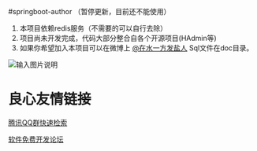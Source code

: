#springboot-author （暂停更新，目前还不能使用）

1. 本项目依赖redis服务（不需要的可以自行去除）
2. 项目尚未开发完成，代码大部分整合自各个开源项目(HAdmin等)
3. 如果你希望加入本项目可以在微博上 [@在水一方发盐人](http://weibo.com/lostbottle)
Sql文件在doc目录。

![输入图片说明](https://git.oschina.net/uploads/images/2017/0725/123239_4794ffad_330467.jpeg "demo.jpg")

 # 良心友情链接

[腾讯QQ群快速检索](http://u.720life.cn/s/8cf73f7c)

[软件免费开发论坛](http://u.720life.cn/s/bbb01dc0)